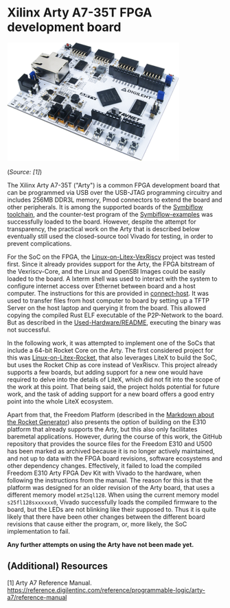 # Xilinx Arty A7-35T FPGA development board

![Arty A7-35T](images/arty-0.png)  

(*Source: [1]*)

The Xilinx Arty A7-35T ("Arty") is a common FPGA development board that can be programmed via USB over the USB-JTAG programming circuitry and includes 256MB DDR3L memory, Pmod connectors to extend the board and other peripherals.
It is among the supported boards of the [Symbiflow toolchain](documentation/FPGAs/1_General/1-2_symbiflow-toolchain.md), and the counter-test program of the [Symbiflow-examples](https://github.com/SymbiFlow/symbiflow-examples) was successfully loaded to the board.
However, despite the attempt for transparency, the practical work on the Arty that is described below eventually still used the closed-source tool Vivado for testing, in order to prevent complications.

For the SoC on the FPGA, the [Linux-on-Litex-VexRiscv](documentation/FPGAs/3_Linux-on-RISCV/Linux-on-LiteX-VexRiscv.md) project was tested first.
Since it already provides support for the Arty, the FPGA bitstream of the Vexriscv-Core, and the Linux and OpenSBI Images could be easily loaded to the board. A lxterm shell was used to interact with the system to configure internet access over Ethernet between board and a host computer.
The instructions for this are provided in [connect-host](documentation/Hardware/2_Xilinx_Arty-A7/connect-host).
It was used to transfer files from host computer to board by setting up a TFTP Server on the host laptop and querying it from the board.
This allowed copying the compiled Rust ELF executable of the P2P-Network to the board.
But as described in the [Used-Hardware/README](documentation/README.md), executing the binary was not successful.

In the following work, it was attempted to implement one of the SoCs that include a 64-bit Rocket Core on the Arty.
The first considered project for this was [Linux-on-Litex-Rocket](documentation/FPGAs/3_Linux-on-RISCV/Linux-on-Litex-Rocket.md), that also leverages LiteX to build the SoC, but uses the Rocket Chip as core instead of VexRiscv. This project already supports a few boards, but adding support for a new one would have required to delve into the details of LiteX, which did not fit into the scope of the work at this point. That being said, the project holds potential for future work, and the task of adding support for a new board offers a good entry point into the whole LiteX ecosystem.

Apart from that, the Freedom Platform (described in the [Markdown about the Rocket Generator](documentation/FPGAs/2_RISCV-on-FPGA/2-4_Rocket-Chip.md)) also presents the option of building on the E310 platform that already supports the Arty, but this also only facilitates baremetal applications.
However, during the course of this work, the GitHub repository that provides the source files for the Freedom E310 and U500 has been marked as archived because it is no longer actively maintained, and not up to data with the FPGA board revisions, software ecosystems and other dependency changes.
Effectively, it failed to load the compiled Freedom E310 Arty FPGA Dev Kit with Vivado to the hardware, when following the instructions from the manual.
The reason for this is that the platform was designed for an older revision of the Arty board, that uses a different memory model `mt25ql128`.
When using the current memory model `s25fl128sxxxxxx0`, Vivado successfully loads the compiled firmware to the board, but the LEDs are not blinking like their supposed to. Thus it is quite likely that there have been other changes between the different board revisions that cause either the program, or, more likely, the SoC implementation to fail.

**Any further attempts on using the Arty have not been made yet.**

## (Additional) Resources

[1] Arty A7 Reference Manual. <https://reference.digilentinc.com/reference/programmable-logic/arty-a7/reference-manual>
